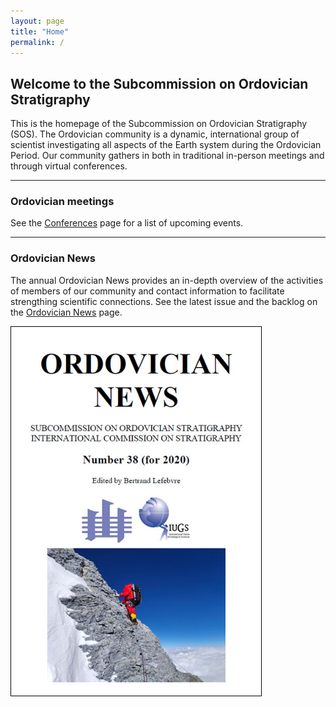 ```yaml
---
layout: page
title: "Home"
permalink: /
---
```

## Welcome to the Subcommission on Ordovician Stratigraphy

This is the homepage of the Subcommission on Ordovician Stratigraphy (SOS). The Ordovician community is a dynamic, international group of scientist investigating all aspects of the Earth system during the Ordovician Period. Our community gathers in both in traditional in-person meetings and through virtual conferences.

---
### Ordovician meetings

See the [Conferences](conferences) page for a list of upcoming events.

---

### Ordovician News 

The annual Ordovician News provides an in-depth overview of the activities of members of our community and contact information to facilitate strengthing scientific connections. See the latest issue and the backlog on the [Ordovician News](news) page.

<a href="files/Ordovician_News_2020.pdf">
    <img src ="images/Ordovician_News_2020.jpg" alt="Ord Newsletter '20" style="width:400px; border:solid 1px black" />
</a>


